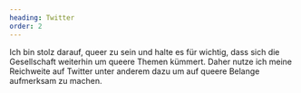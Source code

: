 ```yaml
---
heading: Twitter
order: 2
---
```

Ich bin stolz darauf, queer zu sein und halte es für wichtig, dass sich die Gesellschaft weiterhin um queere Themen kümmert. 
Daher nutze ich meine Reichweite auf Twitter unter anderem dazu um auf queere Belange aufmerksam zu machen.